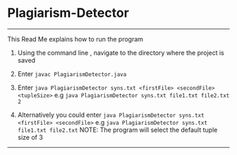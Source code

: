 # Plagiarism-Detector
*****************************************************************************
This Read Me explains how to run the program

1. Using the command line , navigate to the directory where the project is saved

2. Enter `javac PlagiarismDetector.java`

3. Enter `java PlagiarismDetector syns.txt <firstFile> <secondFile> <tupleSize>`
   e.g `java PlagiarismDetector syns.txt file1.txt file2.txt 2`

4. Alternatively you could enter `java PlagiarismDetector syns.txt <firstFile> <secondFile>`
   e.g `java PlagiarismDetector syns.txt file1.txt file2.txt`
   NOTE: The program will select the default tuple size of 3
*******************************************************************************
